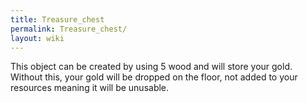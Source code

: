 ```yaml
---
title: Treasure_chest
permalink: Treasure_chest/
layout: wiki
---
```


This object can be created by using 5 wood and will store your gold.
Without this, your gold will be dropped on the floor, not added to your
resources meaning it will be unusable.
